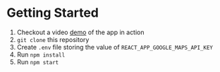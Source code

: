 # Getting Started

1. Checkout a video [demo](https://youtu.be/4f5XW7FVs-A) of the app in action
2. `git clone` this repository
3. Create `.env` file storing the value of `REACT_APP_GOOGLE_MAPS_API_KEY`
4. Run `npm install`
5. Run `npm start`
